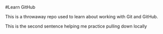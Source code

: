 #Learn GitHub

This is a throwaway repo used to learn about working with Git and GitHub.

This is the second sentence helping me practice pulling down locally
